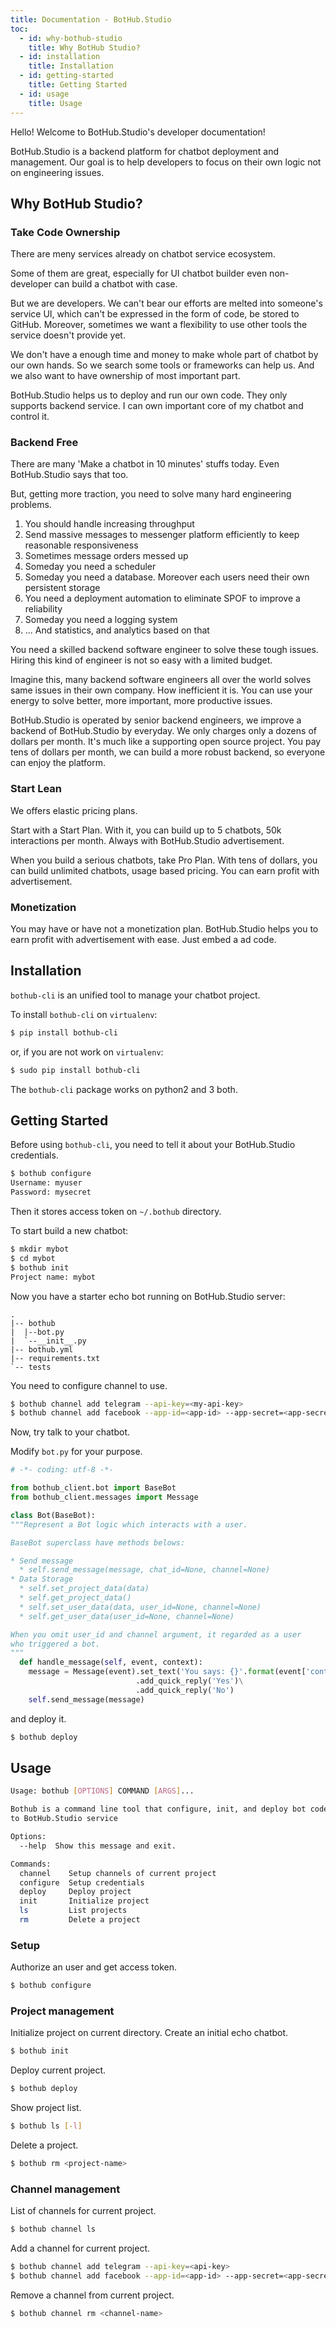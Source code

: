```yaml
---
title: Documentation - BotHub.Studio
toc:
  - id: why-bothub-studio
    title: Why BotHub Studio?
  - id: installation
    title: Installation
  - id: getting-started
    title: Getting Started
  - id: usage
    title: Usage
---
```


Hello! Welcome to BotHub.Studio's developer documentation!

BotHub.Studio is a backend platform for chatbot deployment and management. Our goal is to help developers to focus on their own logic not on engineering issues.

## Why BotHub Studio?

### Take Code Ownership

There are meny services already on chatbot service ecosystem.

Some of them are great, especially for UI chatbot builder even non-developer can build a chatbot with case.

But we are developers. We can't bear our efforts are melted into someone's service UI, which can't be expressed in the form of code, be stored to GitHub. Moreover, sometimes we want a flexibility to use other tools the service doesn't provide yet.

We don't have a enough time and money to make whole part of chatbot by our own hands. So we search some tools or frameworks can help us. And we also want to have ownership of most important part.

BotHub.Studio helps us to deploy and run our own code. They only supports backend service. I can own important core of my chatbot and control it.


### Backend Free

There are many 'Make a chatbot in 10 minutes' stuffs today. Even BotHub.Studio says that too.

But, getting more traction, you need to solve many hard engineering problems.

1. You should handle increasing throughput
1. Send massive messages to messenger platform efficiently to keep reasonable responsiveness
1. Sometimes message orders messed up
1. Someday you need a scheduler
1. Someday you need a database. Moreover each users need their own persistent storage
1. You need a deployment automation to eliminate SPOF to improve a reliability
1. Someday you need a logging system
1. ... And statistics, and analytics based on that

You need a skilled backend software engineer to solve these tough issues. Hiring this kind of engineer is not so easy with a limited budget.

Imagine this, many backend software engineers all over the world solves same issues in their own company. How inefficient it is. You can use your energy to solve better, more important, more productive issues.

BotHub.Studio is operated by senior backend engineers, we improve a backend of BotHub.Studio by everyday. We only charges only a dozens of dollars per month. It's much like a supporting open source project. You pay tens of dollars per month, we can build a more robust backend, so everyone can enjoy the platform.


### Start Lean

We offers elastic pricing plans.

Start with a Start Plan. With it, you can build up to 5 chatbots, 50k interactions per month. Always with BotHub.Studio advertisement.

When you build a serious chatbots, take Pro Plan. With tens of dollars, you can build unlimited chatbots, usage based pricing. You can earn profit with advertisement.


### Monetization

You may have or have not a monetization plan. BotHub.Studio helps you to earn profit with advertisement with ease. Just embed a ad code.

## Installation

`bothub-cli` is an unified tool to manage your chatbot project.

To install `bothub-cli` on `virtualenv`:

```sh
$ pip install bothub-cli
```

or, if you are not work on `virtualenv`:

```sh
$ sudo pip install bothub-cli
```

The `bothub-cli` package works on python2 and 3 both.


## Getting Started

Before using `bothub-cli`, you need to tell it about your BotHub.Studio credentials.

```sh
$ bothub configure
Username: myuser
Password: mysecret
```

Then it stores access token on `~/.bothub` directory.

To start build a new chatbot:

```sh
$ mkdir mybot
$ cd mybot
$ bothub init
Project name: mybot
```

Now you have a starter echo bot running on BotHub.Studio server:

```
.
|-- bothub
|  |--bot.py
|  `--__init__.py
|-- bothub.yml
|-- requirements.txt
`-- tests
```

You need to configure channel to use.

```sh
$ bothub channel add telegram --api-key=<my-api-key>
$ bothub channel add facebook --app-id=<app-id> --app-secret=<app-secret> --page-access-token=<page-access-token>
```

Now, try talk to your chatbot.

Modify `bot.py` for your purpose.

```python
# -*- coding: utf-8 -*-

from bothub_client.bot import BaseBot
from bothub_client.messages import Message

class Bot(BaseBot):
"""Represent a Bot logic which interacts with a user.

BaseBot superclass have methods belows:

* Send message
  * self.send_message(message, chat_id=None, channel=None)
* Data Storage
  * self.set_project_data(data)
  * self.get_project_data()
  * self.set_user_data(data, user_id=None, channel=None)
  * self.get_user_data(user_id=None, channel=None)

When you omit user_id and channel argument, it regarded as a user
who triggered a bot.
"""
  def handle_message(self, event, context):
    message = Message(event).set_text('You says: {}'.format(event['content']))\
                            .add_quick_reply('Yes')\
                            .add_quick_reply('No')
    self.send_message(message)
```

and deploy it.

```sh
$ bothub deploy
```

## Usage

```sh
Usage: bothub [OPTIONS] COMMAND [ARGS]...

Bothub is a command line tool that configure, init, and deploy bot codes
to BotHub.Studio service

Options:
  --help  Show this message and exit.

Commands:
  channel    Setup channels of current project
  configure  Setup credentials
  deploy     Deploy project
  init       Initialize project
  ls         List projects
  rm         Delete a project
```

### Setup

Authorize an user and get access token.

```sh
$ bothub configure
```

### Project management

Initialize project on current directory. Create an initial echo chatbot.

```sh
$ bothub init
```

Deploy current project.

```sh
$ bothub deploy
```

Show project list.

```sh
$ bothub ls [-l]
```

Delete a project.

```sh
$ bothub rm <project-name>
```

### Channel management

List of channels for current project.

```sh
$ bothub channel ls
```

Add a channel for current project.

```sh
$ bothub channel add telegram --api-key=<api-key>
$ bothub channel add facebook --app-id=<app-id> --app-secret=<app-secret> --page-access-token=<page-access-token>
```

Remove a channel from current project.

```sh
$ bothub channel rm <channel-name>
```
